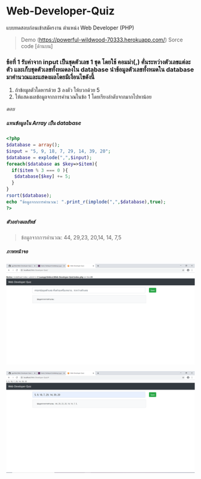 # Web-Developer-Quiz
แบบทดสอบก่อนเข้าสมัครงาน ตำแหน่ง Web Developer (PHP)
> Demo (https://powerful-wildwood-70333.herokuapp.com/)
> Sorce code [ด้านบน]

### ข้อที่ 1 รับค่าจาก input เป็นชุดตัวเลข 1 ชุด โดยใช้ คอมม่า(,) คั่นระหว่างตัวเลขแต่ละตัว และเก็บชุดตัวเลขทั้งหมดลงใน database นำข้อมูลตัวเลขทั้งหมดใน database มาคำนวณและแสดงผลโดยมีเงื่อนไขดังนี้
1. ถ้าข้อมูลตัวใดหารด้วย 3 ลงตัว ให้บวกด้วย 5
2. ให้แสดงผลข้อมูลจากการคำนวณในข้อ 1 โดยเรียงลำดับจากมากไปหาน้อย

<i> ตอบ </i> 

##### แทนข้อมูลใน Array เป็น database
``` PHP
<?php
$database = array();                                                      // แทนฐานข้อมูล
$input = "5, 9, 18, 7, 29, 14, 39, 20";                                   // ข้อมูลนำเข้า
$database = explode(",",$input);                                          // แยกข้อมูลแต่ละตัวที่คั่นด้วย , ลงเก็บในฐานข้อมูล
foreach($database as $key=>$item){                                        // วนลูปเพื่อเข้าถึงข้อมูลแต่ละตัว
  if($item % 3 === 0 ){                                                   // เช็คว่าหาร 3 ลงตัวไหม
   $database[$key] += 5;                                                  // +5 ถ้าหาร 3 ลงตัว
  }
}
rsort($database);                                                         // เรียงข้อมูลจากมากไปน้อย
echo "ข้อมูลจากการคำนวณ: ".print_r(implode(",",$database),true);           // แสดงผลลัพธ์
?>
```

##### ตัวอย่างผลลัพธ์
> ข้อมูลจากการคำนวณ: 44, 29,23, 20,14, 14, 7,5

##### ภาพหน้าจอ
![UI](https://github.com/ggafiled/Web-Developer-Quiz/blob/master/Capture.PNG?raw=true)

![UI](https://github.com/ggafiled/Web-Developer-Quiz/blob/master/Capture3.PNG?raw=true)
